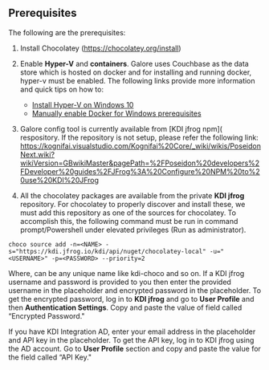 ## Prerequisites
The following are the prerequisites:
1.  Install Chocolatey (https://chocolatey.org/install)
2.	Enable **Hyper-V** and **containers**. 
    Galore uses Couchbase as the data store which is hosted on docker and for installing and running docker, hyper-v must be enabled. 
    The following links provide more information and quick tips on how to:
     -  [Install Hyper-V on Windows 10](https://docs.microsoft.com/en-us/virtualization/hyper-v-on-windows/quick-start/enable-hyper-v)
     -  [Manually enable Docker for Windows prerequisites](https://success.docker.com/article/manually-enable-docker-for-windows-prerequisites)
3.	Galore config tool is currently available from [KDI jfrog npm]( respository. If the repository is not setup, please refer the following link:
https://kognifai.visualstudio.com/Kognifai%20Core/_wiki/wikis/PoseidonNext.wiki?wikiVersion=GBwikiMaster&pagePath=%2FPoseidon%20developers%2FDeveloper%20guides%2FJFrog%3A%20Configure%20NPM%20to%20use%20KDI%20JFrog

4.	All the chocolatey packages are available from the private **KDI jfrog** repository. 
For chocolatey to properly discover and install these, we must add this repository as one of the sources for chocolatey. 
To accomplish this, the following command must be run in command prompt/Powershell under elevated privileges (Run as administrator).
```
choco source add -n=<NAME> -s="https://kdi.jfrog.io/kdi/api/nuget/chocolatey-local" -u="<USERNAME>" -p=<PASSWORD> --priority=2
```
Where, <NAME> can be any unique name like kdi-choco and so on.
If a KDI jfrog username and password is provided to you then enter the provided username in the <USERNAME> placeholder and encrypted password in the <PASSWORD> placeholder. 
To get the encrypted password, log in to **KDI jfrog** and go to **User Profile** and then **Authentication Settings**. 
Copy and paste the value of field called “Encrypted Password."


If you have KDI Integration AD, enter your email address in the <USERNAME> placeholder and API key in the <PASSWORD> placeholder. 
To get the API key, log in to KDI jfrog using the AD account. 
Go to **User Profile** section and copy and paste the value for the field called “API Key."
